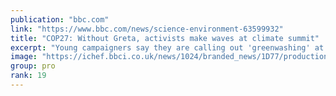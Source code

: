 ```yaml
---
publication: "bbc.com"
link: "https://www.bbc.com/news/science-environment-63599932"
title: "COP27: Without Greta, activists make waves at climate summit"
excerpt: "Young campaigners say they are calling out 'greenwashing' at COP27 from the inside."
image: "https://ichef.bbci.co.uk/news/1024/branded_news/1D77/production/_127634570_gettyimages-1440254642.jpg"
group: pro
rank: 19
---
```


